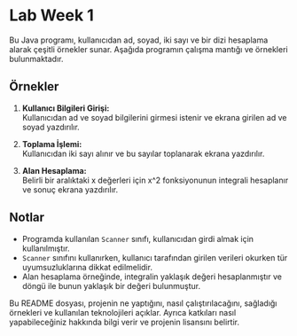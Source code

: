 # Lab Week 1
Bu Java programı, kullanıcıdan ad, soyad, iki sayı ve bir dizi hesaplama alarak çeşitli örnekler sunar.
Aşağıda programın çalışma mantığı ve örnekleri bulunmaktadır.

## Örnekler
1. **Kullanıcı Bilgileri Girişi:**  
   Kullanıcıdan ad ve soyad bilgilerini girmesi istenir ve ekrana girilen ad ve soyad yazdırılır.

2. **Toplama İşlemi:**  
   Kullanıcıdan iki sayı alınır ve bu sayılar toplanarak ekrana yazdırılır. 

3. **Alan Hesaplama:**  
   Belirli bir aralıktaki x değerleri için x^2 fonksiyonunun integrali hesaplanır ve sonuç ekrana yazdırılır.

## Notlar
- Programda kullanılan `Scanner` sınıfı, kullanıcıdan girdi almak için kullanılmıştır.
- `Scanner` sınıfını kullanırken, kullanıcı tarafından girilen verileri okurken tür uyumsuzluklarına dikkat edilmelidir.
- Alan hesaplama örneğinde, integralin yaklaşık değeri hesaplanmıştır ve döngü ile bunun yaklaşık bir değeri bulunmuştur.

Bu README dosyası, projenin ne yaptığını, nasıl çalıştırılacağını, sağladığı örnekleri ve kullanılan teknolojileri açıklar. Ayrıca katkıları nasıl yapabileceğiniz hakkında bilgi verir ve projenin lisansını belirtir.
